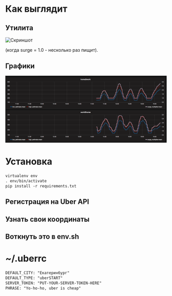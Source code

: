 # Как выглядит

## Утилита

![Скриншот](/images/screenshot.png)

(когда surge = 1.0 - несколько раз пищит).

## Графики

![Скриншот](/images/screenshot_grafana.png)

# Установка

```
virtualenv env
. env/bin/activate
pip install -r requirements.txt
```

## Регистрация на Uber API

## Узнать свои координаты

## Воткнуть это в env.sh

# ~/.uberrc

```
DEFAULT_CITY: "Екатеринбург"
DEFAULT_TYPE: "uberSTART"
SERVER_TOKEN: "PUT-YOUR-SERVER-TOKEN-HERE"
PHRASE: "Yo-ho-ho, uber is cheap"
```
